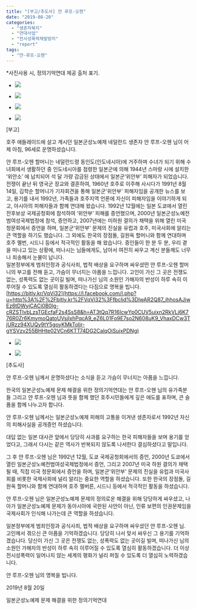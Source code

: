 ```yaml
---
title: "[부고/추도사] 얀 루프-오헨"
date: "2019-08-20"
categories: 
  - "생존자복지"
  - "연대사업"
  - "전시성폭력재발방지"
  - "report"
tags: 
  - "얀-루프-오헨"
---
```


\*사진사용 시, 정의기억연대 제공 출처 표기.  

- ![](https://womenandwar.net/kr/wp-content/uploads/2019/08/69409357_2609447499086247_1163576725762736128_o-1024x768.jpg)
    
- ![](https://womenandwar.net/kr/wp-content/uploads/2019/08/68483585_2609448605752803_3220497440683589632_o-1024x768.jpg)
    
- ![](https://womenandwar.net/kr/wp-content/uploads/2019/08/68600698_2609513582412972_3949950941024747520_n.jpg)
    
- ![](https://womenandwar.net/kr/wp-content/uploads/2019/08/69092477_2609451519085845_5874195700945780736_o-1024x685.jpg)
    

\[부고\]

호주 애들레이드에 살고 계시던 일본군성노예제 네덜란드 생존자 얀 루프-오헨 님이 어제 아침, 96세로 운명하셨습니다.   
  
얀 루프-오헨 할머니는 네덜란드령 동인도(인도네시아)에 거주하며 수녀가 되기 위해 수녀회에서 생활하던 중 인도네시아를 점령한 일본군에 의해 1944년 스마랑 시에 설치한 ‘위안소’ 에 납치되어 석 달 가량 감금된 상태에서 일본군‘위안부’ 피해자가 되었습니다. 전쟁이 끝난 뒤 영국군 장교와 결혼하여, 1960년 호주로 이주해 사시다가 1991년 8월 14일, 김학순 할머니가 기자회견을 통해 일본군'위안부' 피해자임을 공개한 뉴스를 보고, 용기를 내서 1992년, 가족들과 호주지역 언론에 자신이 피해자임을 이야기하게 되고, 아시아의 피해자들과 함께 연대해 왔습니다. 1992년 12월에는 일본 도쿄에서 열린 전후보상 국제공청회에 참석하여 ‘위안부’ 피해를 증언했으며, 2000년 일본군성노예전범여성국제법정에 참석, 증언하고, 2007년에는 미하원 결의가 채택을 위해 열린 미국 청문회에서 증언을 하며, 일본군'위안부' 문제의 진실을 유럽과 호주, 미국사회에 알리는 큰 역할을 하기도 했습니다. 그 외에도 한국의 장점돌, 길원옥 할머니와 함께 연대하며 호주 멜번, 시드니 등에서 적극적인 활동을 해 왔습니다. 증인들이 한 분 두 분, 우리 곁을 떠나고 있는 상황에, 떠나시는 님들에게도, 남아서 여전히 싸우고 계신 분들께도 너무나 죄송해서 눈물이 납니다.   
일본정부에게 범죄인정과 공식사죄, 법적 배상을 요구하며 싸우셨떤 얀 루프-오헨 할머니의 부고를 전해 듣고, 가슴이 무너지는 아픔을 느낍니다. 고인이 가신 그 곳은 전쟁도 없는, 성폭력도 없는 곳이길 빌며, 떠나가신 님의 소원인 가해자의 반성이 하루 속히 이루어질 수 있도록 열심히 활동하겠다는 다짐으로 명복을 빕니다.   
[https://bitly.kr/VqVi32](https://l.facebook.com/l.php?u=http%3A%2F%2Fbitly.kr%2FVqVi32%3Ffbclid%3DIwAR2Q87_ihhosAJjwEz6tDWyjCACi0B0lg-cRZSTlvbLzsTGEcfaF2s4SsS8&h=AT3tQq7R16IcwYp0CUV5uixn2RkVLj6K776R0Zr6KmymoQatoUVsjIxhPqcA9_eZ6L01Fo9E7so2N608uK9_VhaxDCw3TjURzz94XUQy9tY5goyKMkToIjr-gYSVzv255BHHte02VCn6KTT74DG2CalqOiSujxPDNg)

- ![](https://womenandwar.net/kr/wp-content/uploads/2019/08/68692538_2609453482418982_6024856921691914240_o-1024x685.jpg)
    
- ![](https://womenandwar.net/kr/wp-content/uploads/2019/08/68815499_2609517582412572_1470491270508969984_o-1024x681.jpg)
    

\[추도사\]

얀 루프-오헨 님께서 운명하셨다는 소식을 듣고 가슴이 무너지는 아픔을 느낍니다.

한국의 일본군성노예제 문제 해결을 위한 정의기억연대는 얀 루프-오헨 님의 유가족분들 그리고 얀 루프-오헨 님과 뜻을 함께 했던 호주시민들에게 깊은 애도를 표하며, 큰 슬픔을 함께 나누고자 합니다.

얀 루프-오헨 님께서는 일본군성노예제 피해의 고통을 이겨낸 생존자로서 1992년 자신의 피해사실을 공개증언 하셨습니다.

대답 없는 일본 대사관 앞에서 당당히 사과를 요구하는 한국 피해자들을 보며 용기를 얻었다고, 그래서 다시는 같은 역사가 반복되지 않도록 나서한다 결심하셨다고 말입니다.

그 후 얀 루프-오헨 님은 1992년 12월, 도쿄 국제공청회에서의 증언, 2000년 도쿄에서 열린 일본군성노예전범여성국제법정에서 증언, 그리고 2007년 미국 하원 결의가 채택될 때, 직접 미국 청문회에서 증언을 하며, 일본군'위안부' 문제의 진실을 유럽과 미국사회를 비롯한 국제사회에 널리 알리는 중요한 역할을 하셨습니다. 또한 한국의 장점돌, 길원옥 할머니와 함께 연대하며 호주 멜버른, 시드니 등에서 적극적인 활동을 하셨습니다.

얀 루프-오헨 님은 일본군성노예제 문제의 정의로운 해결을 위해 당당하게 싸우셨고, 나아가 일본군성노예제 문제가 동아시아에 국한된 사안이 아닌, 인류 보편의 인권문제임을 국제사회가 인식해 나가는데 큰 역할을 하셨습니다.

일본정부에게 범죄인정과 공식사죄, 법적 배상을 요구하며 싸우셨던 얀 루프-오헨 님. 고인께서 겪으신 큰 아픔을 기억하겠습니다. 당당히 나서 맞서 싸우신 그 용기를 기억하겠습니다. 당신이 가신 그 곳은 전쟁도 없는, 성폭력도 없는 곳이길 빌며, 떠나가신 님의 소원인 가해자의 반성이 하루 속히 이루어질 수 있도록 열심히 활동하겠습니다. 더 이상 전시성폭력이 일어나지 않는 세계의 평화가 널리 퍼질 수 있도록 더 열심히 노력하겠습니다.

얀 루프-오헨 님의 명복을 빕니다.

2019년 8월 20일

일본군성노예제 문제 해결을 위한 정의기억연대
